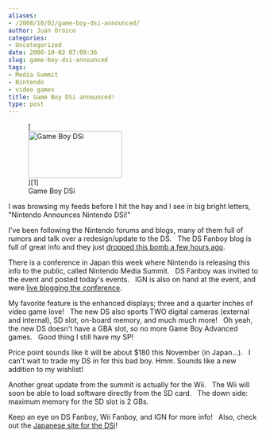```yaml
---
aliases:
- /2008/10/02/game-boy-dsi-announced/
author: Juan Orozco
categories:
- Uncategorized
date: 2008-10-02 07:09:36
slug: game-boy-dsi-announced
tags:
- Media Summit
- Nintendo
- video games
title: Game Boy DSi announced!
type: post
---
```


<figure id="attachment_903" aria-describedby="caption-attachment-903" style="width: 189px" class="wp-caption alignleft">[<img class="size-medium wp-image-903" title="GameBoyDSi" src="https://i0.wp.com/guamaso.com/wp-content/uploads/2008/10/dsi-191919191919191-cg-main99-300x150.jpg?resize=189%2C95" alt="Game Boy DSi" width="189" height="95" data-recalc-dims="1" />][1]<figcaption id="caption-attachment-903" class="wp-caption-text">Game Boy DSi</figcaption></figure>

I was browsing my feeds before I hit the hay and I see in big bright letters, "Nintendo Announces Nintendo DSi!"

I've been following the Nintendo forums and blogs, many of them full of rumors and talk over a redesign/update to the DS.   The DS Fanboy blog is full of great info and they just <a href="http://www.dsfanboy.com/2008/10/02/nintendo-announces-nintendo-dsi/" target="_blank" rel="noopener noreferrer">dropped this bomb a few hours ago</a>.

There is a conference in Japan this week where Nintendo is releasing this info to the public, called Nintendo Media Summit.   DS Fanboy was invited to the event and posted today's events.   IGN is also on hand at the event, and were <a href="http://wii.ign.com/articles/915/915504p1.html" target="_blank" rel="noopener noreferrer">live blogging the conference</a>.

My favorite feature is the enhanced displays; three and a quarter inches of video game love!   The new DS also sports TWO digital cameras (external and internal), SD slot, on-board memory, and much much more!   Oh yeah, the new DS doesn't have a GBA slot, so no more Game Boy Advanced games.   Good thing I still have my SP!

Price point sounds like it will be about $180 this November (in Japan...).   I can't wait to trade my DS in for this bad boy. Hmm. Sounds like a new addition to my wishlist!

Another great update from the summit is actually for the Wii.   The Wii will soon be able to load software directly from the SD card.   The down side: maximum memory for the SD slot is 2 GBs.

Keep an eye on DS Fanboy, Wii Fanboy, and IGN for more info!   Also, check out the <a href="http://www.nintendo.co.jp/ds/dsi.html" target="_blank" rel="noopener noreferrer">Japanese site for the DSi</a>!

[1]: http://www.dsfanboy.com/photos/nintendo-dsi/1069073/